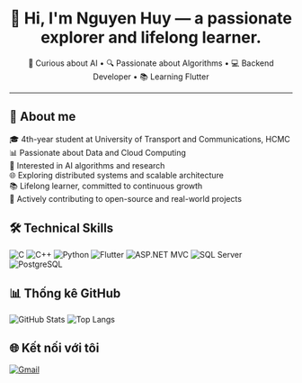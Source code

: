 <h1 align="center">👋 Hi, I'm Nguyen Huy — a passionate explorer and lifelong learner.</h1>

<p align="center">
   🤖 Curious about AI • 🔍 Passionate about Algorithms • 💻 Backend Developer • 📚 Learning Flutter
</p>


---

## 🔹  About me
🎓 4th-year student at University of Transport and Communications, HCMC  
📊 Passionate about Data and Cloud Computing  
🧠 Interested in AI algorithms and research  
🌐 Exploring distributed systems and scalable architecture  
📚 Lifelong learner, committed to continuous growth  
🚀 Actively contributing to open-source and real-world projects

## 🛠️ Technical Skills
![C](https://img.shields.io/badge/C-lightgrey?logo=c)
![C++](https://img.shields.io/badge/C++-00599C?logo=c%2B%2B)
![Python](https://img.shields.io/badge/Python-blue?logo=python)
![Flutter](https://img.shields.io/badge/Flutter-UI-blue?logo=flutter)
![ASP.NET MVC](https://img.shields.io/badge/ASP.NET%20MVC-512BD4?logo=dotnet&logoColor=white)
![SQL Server](https://img.shields.io/badge/SQL%20Server-CC2927?logo=microsoftsqlserver&logoColor=white)
![PostgreSQL](https://img.shields.io/badge/PostgreSQL-336791?logo=postgresql&logoColor=white)


## 📊 Thống kê GitHub
![GitHub Stats](https://github-readme-stats.vercel.app/api?username=nghuy2903&show_icons=true&theme=radical)
![Top Langs](https://github-readme-stats.vercel.app/api/top-langs/?username=nghuy2903&layout=compact)

## 🌐 Kết nối với tôi
[![Gmail](https://img.shields.io/badge/Gmail-red?logo=gmail)](mailto:nghuy29032004@gmail.com)
